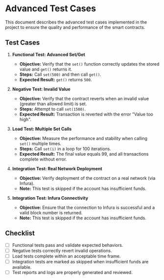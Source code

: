 # Advanced Test Cases

This document describes the advanced test cases implemented in the project to ensure the quality and performance of the smart contracts.

## Test Cases

1. **Functional Test: Advanced Set/Get**
   - **Objective:** Verify that the `set()` function correctly updates the stored value and `get()` returns it.
   - **Steps:** Call `set(500)` and then call `get()`.
   - **Expected Result:** `get()` returns `500`.

2. **Negative Test: Invalid Value**
   - **Objective:** Verify that the contract reverts when an invalid value (greater than allowed limit) is set.
   - **Steps:** Attempt to call `set(1500)`.
   - **Expected Result:** Transaction is reverted with the error "Value too high".

3. **Load Test: Multiple Set Calls**
   - **Objective:** Measure the performance and stability when calling `set()` multiple times.
   - **Steps:** Call `set(i)` in a loop for 100 iterations.
   - **Expected Result:** The final value equals 99, and all transactions complete without error.

4. **Integration Test: Real Network Deployment**
   - **Objective:** Verify deployment of the contract on a real network (via Infura).
   - **Note:** This test is skipped if the account has insufficient funds.
  
5. **Integration Test: Infura Connectivity**
   - **Objective:** Ensure that the connection to Infura is successful and a valid block number is returned.
   - **Note:** This test is skipped if the account has insufficient funds.

## Checklist

- [ ] Functional tests pass and validate expected behaviors.
- [ ] Negative tests correctly revert invalid operations.
- [ ] Load tests complete within an acceptable time frame.
- [ ] Integration tests are marked as skipped when insufficient funds are available.
- [ ] Test reports and logs are properly generated and reviewed.
